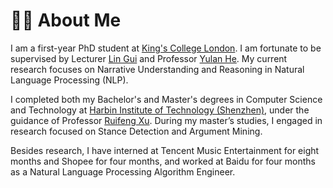 # 👨‍🎓 About Me

I am a first-year PhD student at [King's College London](https://www.kcl.ac.uk/). I am fortunate to be supervised by Lecturer [Lin Gui](https://sites.google.com/view/lin-gui/about-me) and Professor [Yulan He](https://sites.google.com/view/yulanhe). My current research focuses on Narrative Understanding and Reasoning in Natural Language Processing (NLP). 

I completed both my Bachelor's and Master's degrees in Computer Science and Technology at [Harbin Institute of Technology (Shenzhen)](https://www.hitsz.edu.cn/), under the guidance of Professor [Ruifeng Xu](http://faculty.hitsz.edu.cn/xuruifeng). During my master’s studies, I engaged in research focused on Stance Detection and Argument Mining.

Besides research, I have interned at Tencent Music Entertainment for eight months and Shopee for four months, and worked at Baidu for four months as a Natural Language Processing Algorithm Engineer.

